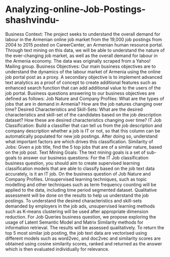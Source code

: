 # Analyzing-online-Job-Postings-shashvindu-
Business Context:
The project seeks to understand the overall demand for labour in the Armenian online job market
from the 19,000 job postings from 2004 to 2015 posted on CareerCenter, an Armenian human
resource portal. Through text mining on this data, we will be able to understand the nature of the
ever-changing job market, as well as the overall demand for labour in the Armenia economy. The
data was originally scraped from a Yahoo! Mailing group.
Business Objectives:
Our main business objectives are to understand the dynamics of the labour market of Armenia using
the online job portal post as a proxy. A secondary objective is to implement advanced text analytics
as a proof of concept to create additional features such as enhanced search function that can add
additional value to the users of the job portal.
Business questions answering to our business objectives are defined as follows:
Job Nature and Company Profiles: What are the types of jobs that are in demand in Armenia? How
are the job natures changing over time?
Desired Characteristics and Skill-Sets:
What are the desired characteristics and skill-set of the candidates based on the job description
dataset? How these are desired characteristics changing over time?
IT Job Classification: Build a classifier that can tell us from the job description and company
description whether a job is IT or not, so that this column can be automatically populated for new
job postings. After doing so, understand what important factors are which drives this classification.
Similarity of Jobs: Given a job title, find the 5 top jobs that are of a similar nature, based on the job
post.
Text Mining Goals:
The text mining goals is a set of sub-goals to answer our business questions:
For the IT Job classification business question, you should aim to create supervised learning
classification models that are able to classify based on the job text data accurately, is it an IT job.
On the business question of Job Nature and Company Profiles. Unsupervised learning techniques,
such as topic modelling and other techniques such as term frequency counting will be applied to the
data, including time period segmented dataset. Qualitative assessment will be done on the results to
help us understand the job postings.
To understand the desired characteristics and skill-sets demanded by employers in the job ads,
unsupervised learning methods such as K-means clustering will be used after appropriate dimension
reduction.
For Job Queries business question, we propose exploring the usage of Latent Semantic Model and
Matrix Similarity methods for information retrieval. The results will be assessed qualitatively. To
return the top 5 most similar job posting, the job text data are vectorised using different models
such as word2vec, and doc2vec and similarity scores are obtained using cosine similarity scores,
ranked and returned as the answer which is then evaluated individually for relevance.
